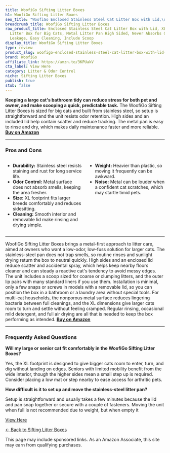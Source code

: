 ```yaml
---
title: WoofiGo Sifting Litter Boxes
h1: WoofiGo Sifting Litter Boxes
seo_title: "WoofiGo Enclosed Stainless Steel Cat Litter Box with Lid,\u2026"
breadcrumb_title: WoofiGo Sifting Litter Boxes
raw_product_title: Enclosed Stainless Steel Cat Litter Box with Lid, XL Extra Large
  Litter Box for Big Cats, Metal Litter Pan High Sided, Never Absorbs Odors, Anti-Urine
  Leakage, Easy Cleaning, Include Scoop
display_title: WoofiGo Sifting Litter Boxes
type: review
product_slug: woofigo-enclosed-stainless-steel-cat-litter-box-with-lid-xl-extra-large-97337c5d
brand: WoofiGo
affiliate_link: https://amzn.to/3KPUakV
cta_label: View Here
category: Litter & Odor Control
niche: Sifting Litter Boxes
publish: true
stub: false
---
```


<div id="intro" class="full-width">
  <p><strong>Keeping a large cat's bathroom tidy can reduce stress for both pet and owner, and make scooping a quick, predictable task.</strong> The WoofiGo Sifting Litter Boxes is sized for big cats and built from stainless steel, so setup is straightforward and the unit resists odor retention. High sides and an included lid help contain scatter and reduce tracking. The metal pan is easy to rinse and dry, which makes daily maintenance faster and more reliable. <a href="https://amzn.to/3KPUakV" rel="nofollow sponsored noopener" target="_blank"><strong>Buy on Amazon</strong></a></p>
</div>

<hr />
<h3 id="pros-cons">Pros and Cons</h3>
<div class="pc-grid" style="display:grid;grid-template-columns:1fr 1fr;gap:16px;">
  <ul>
    <li><strong>Durability:</strong> Stainless steel resists staining and rust for long service life.</li>
    <li><strong>Odor Control:</strong> Metal surface does not absorb smells, keeping the area fresher.</li>
    <li><strong>Size:</strong> XL footprint fits larger breeds comfortably and reduces sidesitting.</li>
    <li><strong>Cleaning:</strong> Smooth interior and removable lid make rinsing and drying simple.</li>
  </ul>
  <ul>
    <li><strong>Weight:</strong> Heavier than plastic, so moving it frequently can be awkward.</li>
    <li><strong>Noise:</strong> Metal can be louder when a confident cat scratches, which may startle timid pets.</li>
  </ul>
</div>
<hr />

<div class="full-width">
  <p>WoofiGo Sifting Litter Boxes brings a metal-first approach to litter care, aimed at owners who want a low-odor, low-fuss solution for larger cats. The stainless-steel pan does not trap smells, so routine rinses and sunlight drying return the box to neutral quickly. High sides and an enclosed lid reduce scatter and accidental spray, which helps keep nearby floors cleaner and can steady a reactive cat's tendency to avoid messy edges. The unit includes a scoop sized for coarse or clumping litters, and the outer lip pairs with many standard liners if you use them. Installation is minimal, only a few snaps or screws in models with a removable lid, so you can position the box in a bathroom or a laundry area without special tools. For multi-cat households, the nonporous metal surface reduces lingering bacteria between full cleanings, and the XL dimensions give larger cats room to turn and settle without feeling cramped. Regular rinsing, occasional mild detergent, and full air drying are all that is needed to keep the box performing as intended. <a href="https://amzn.to/3KPUakV" rel="nofollow sponsored noopener" target="_blank"><strong>Buy on Amazon</strong></a></p>
</div>

<hr />
<h3 id="faqs">Frequently Asked Questions</h3>

<p><strong>Will my large or senior cat fit comfortably in the WoofiGo Sifting Litter Boxes?</strong></p>
<p>Yes, the XL footprint is designed to give bigger cats room to enter, turn, and dig without landing on edges. Seniors with limited mobility benefit from the wide interior, though the higher sides mean a small step up is required. Consider placing a low mat or step nearby to ease access for arthritic pets.</p>

<p><strong>How difficult is it to set up and move the stainless-steel litter pan?</strong></p>
<p>Setup is straightforward and usually takes a few minutes because the lid and pan snap together or secure with a couple of fasteners. Moving the unit when full is not recommended due to weight, but when empty it
<p><a class="btn" href="https://amzn.to/3KPUakV" target="_blank" rel="nofollow sponsored noopener">View Here</a></p>
<p><a href="/roundups/litter-odor-control/sifting-litter-boxes/">← Back to Sifting Litter Boxes</a></p>
<aside class="disclosure">This page may include sponsored links. As an Amazon Associate, this site may earn from qualifying purchases.</aside>
